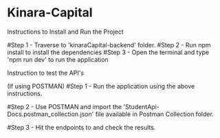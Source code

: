 # Kinara-Capital

Instructions to Install and Run the Project

#Step 1  - Traverse to 'kinaraCapital-backend' folder.
#Step 2 - Run npm install to install the dependencies
#Step 3 - Open the terminal and type 'npm run dev' to run the application

Instruction to test the API's

(If using POSTMAN) 
#Step 1 - Run the application using the above instructions.

#Step 2 - Use POSTMAN and import the 'StudentApi-Docs.postman_collection.json' file available in Postman Collection folder.

#Step 3 - Hit the endpoints to and check the results.





